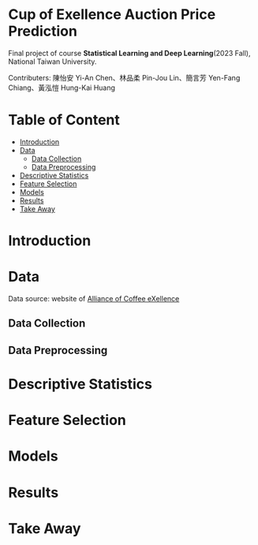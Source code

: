 # Cup of Exellence Auction Price Prediction
Final project of course **Statistical Learning and Deep Learning**(2023 Fall), National Taiwan University.

Contributers: 陳怡安 Yi-An Chen、林品柔 Pin-Jou Lin、簡言芳 Yen-Fang Chiang、黃泓愷 Hung-Kai Huang

# Table of Content
- [Introduction](#introduction)
- [Data](#data)
  - [Data Collection](#data-collection)
  - [Data Preprocessing](#data-preprocessing)
- [Descriptive Statistics](#descriptive-statistics)
- [Feature Selection](#feature-selection)
- [Models](#model)
- [Results](#results)
- [Take Away](#take-away)

# Introduction
# Data
Data source: website of [Alliance of Coffee eXellence](https://allianceforcoffeeexcellence.org/competition-auction-results/)
## Data Collection
## Data Preprocessing
# Descriptive Statistics
# Feature Selection
# Models
# Results
# Take Away


